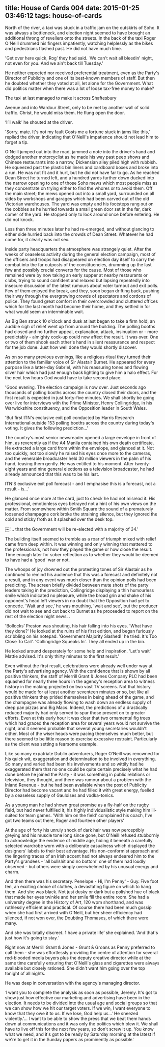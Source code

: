title: House of Cards 004
date: 2015-01-25 03:46:12
tags: house-of-cards
---

North of the river, a taxi was stuck in a traffic jam on the outskirts of Soho. It was always a bottleneck, and election night seemed to have brought an additional throng of revellers onto the streets. In the back of the taxi Roger O'Neill drummed his fingers impatiently, watching helplessly as the bikes and pedestrians flashed past. He did not have much time.

'Get over here quick, Rog’ they had said. 'We can't wait all bleedin' night, not even for you. And we ain't back till Tuesday.'

He neither expected nor received preferential treatment, even as the Party's Director of Publicity and one of its best-known members of staff. But then he doubted whether they voted at all, let alone for the Government. What did politics matter when there was a lot of loose tax-free money to make?

The taxi at last managed to make it across Shaftesbury

Avenue and into Wardour Street, only to be met by another wall of solid traffic. Christ, he would miss them. He flung open the door.

‘I’ll walk’ he shouted at the driver.

'Sorry, mate. It's not my fault Costs me a fortune stuck in jams like this,' replied the driver, indicating that O'Neill's impatience should not lead him to forget a tip.

O'Neill jumped out into the road, jammed a note into the driver's hand and dodged another motorcyclist as he made his way past peep shows and Chinese restaurants into a narrow, Dickensian alley piled high with rubbish. He squeezed past the plastic bin liners and cardboard boxes and broke into a run. He was not fit and it hurt, but he did not have far to go. As he reached Dean Street he turned left, and a hundred yards further down ducked into the narrow opening to one of those Soho mews which most people miss as they concentrate on trying either to find the whores or to avoid them. Off the main street; the mews opened out into a small yard, surrounded on all sides by workshops and garages which had been carved out of the old Victorian warehouses. The yard was empty and his footsteps rang out on the cobbles as he hurried towards a small green door set in the far, dark comer of the yard. He stopped only to look around once before entering. He did not knock.

Less than three minutes later he had re-emerged, and without glancing to either side hurried back into the crowds of Dean Street. Whatever he had come for, it clearly was not sex.

Inside party headquarters the atmosphere was strangely quiet. After the weeks of ceaseless activity during the general election campaign, most of the officers and troops had disappeared on election day itself to carry the combat into the far outposts of the constituencies, drumming up the last few and possibly crucial converts for the cause. Most of those who remained were by now taking an early supper at nearby restaurants or clubs, trying to sound confident and relaxed but lapsing repeatedly into insecure discussion of the latest rumours about voter turnout and exit polls. Few of them enjoyed the break, and they, soon began drifting back, pushing their way through the evergrowing crowds of spectators and cordons of police. They found great comfort in their overcrowded and cluttered offices which for the last month had become their home, and they settled in for what would seem an interminable wait.

As Big Ben struck 10 o'clock and dusk at last began to take a firm hold, an audible sigh of relief went up from around the building. The polling booths had closed and no further appeal, explanation, attack, insinuation or - more predictably - almighty cock-up could now affect the result. It was over. One or two of them shook each other's hand in silent reassurance and respect for the job done. Just how well done they would shortly discover.

As on so many previous evenings, like a religious ritual they turned their attention to the familiar voice of Sir Alastair Burnet. He appeared for every purpose like a latter-day Gabriel, with his reassuring tones and flowing silver hair which had just enough back lighting to give him a halo effect. For the next few hours God would have to take second place.

'Good evening. The election campaign is now over. Just seconds ago thousands of polling booths across the country closed their doors, and the first result is expected in just forty-five minutes. We shall shortly be going over live for interviews with the Prime Minister, Henry Collingridge, in his Warwickshire constituency, and the Opposition leader in South Wales.

'But first ITN's exclusive exit poll conducted by Harris Research International outside 153 polling booths across the country during today's voting. It gives the following prediction...'

The country's most senior newsreader opened a large envelope in front of him, as reverently as if the A4 Manila contained his own death certificate. He extracted a large card from within the envelope, and glanced at it. Not too quickly, not too slowly he raised his eyes once more to the cameras, and the venerable broadcaster held 30 million viewers in the palm of his hand, teasing them gently. He was entitled to his moment. After twenty- eight years and nine general elections as a television broadcaster, he had already announced that this was to be his last.

ITN’S exclusive exit poll forecast - and I emphasise this is a forecast, not a result - is...'

He glanced once more at the card, just to check he had not misread it. His professional, emotionless eyes betrayed not a hint of his own views on the matter. From somewhere within Smith Square the sound of a prematurely loosened champagne cork broke the straining silence, but they ignored the cold and sticky froth as it splashed over the desk top.

￼'... that the Government will be re-elected with a majority of 34.'

The building itself seemed to tremble as a roar of triumph mixed with relief came from deep within. It was winning and only winning that mattered to the professionals, not how they played the game or how close the result. Time enough later for sober reflection as to whether they would be deemed to have had a 'good' war or not.

The whoops of joy drowned out the protesting tones of Sir Alastair as he continued to remind his audience that this was a forecast and definitely not a result, and in any event was much closer than the opinion polls had been predicting. The screen briefly divided between mute shots of the party leaders taking in the prediction, Collingridge displaying a thin humourless smile which indicated no pleasure, while the broad grin and shake of his opponent's head left viewers in no doubt that the Opposition had yet to concede. 'Wait and see,' he was mouthing, 'wait and see', but the producer did not wait to see and cut back to Burnet as he proceeded to report on the rest of the election night news. .

'Bollocks’ Preston was shouting, his hair falling into his eyes. 'What have they done?' He looked at the ruins of his first edition, and began furiously scribbling on his notepad. 'Government Majority Slashed!' he tried. It's Too Close To Call'. 'Collingridge Squeaks In'. They all ended up in the bin.

He looked around desperately for some help and inspiration. 'Let's wait’ Mattie advised. It's only thirty minutes to the first result.'

Even without the first result, celebrations were already well under way at the Party's advertising agency. With the confidence that is shown by all positive thinkers, the staff of Merrill Grant & Jones Company PLC had been squashed for nearly three hours in the agency's reception area to witness history in the making projected on two vast TV screens. Not that history would be made for at least another seventeen minutes or so, but like all positive thinkers they prided themselves in being ahead of the game, and the champagne was already flowing to wash down an endless supply of deep pan pizzas and Big Macs. Indeed, the predictions of a drastically reduced majority had only served to spur those present on to greater efforts. Even at this early hour it was clear that two ornamental fig trees which had graced the reception area for several years would not survive the night, and it seemed probable that several young secretaries wouldn't either. Most of the wiser heads were pacing themselves much better, but there seemed to be little reason to exercise excessive restraint. Particularly as the client was setting a fearsome example.

Like so many expatriate Dublin adventurers, Roger O'Neill was renowned for his quick wit, exaggeration and determination to be involved in everything. So many and varied had been his involvements and so wittily had he exaggerated them that no one could be quite certain precisely what he had done before he joined the Party - it was something in public relations or television, they thought, and there was rumour about a problem with the Inland Revenue - but he had been available when the post of Publicity Director had become vacant and he had filled it with great energy, fuelled by a ceaseless supply of Gauloises and vodka-tonics.

As a young man he had shown great promise as a fly-half on the rugby field, but had never fulfilled it, his highly individualistic style making him ill- suited for team games. 'With him on the field’ complained his coach, I've got two teams out there, Roger and fourteen other players’

At the age of forty his unruly shock of dark hair was now perceptibly greying and his muscle tone long since gone, but O'Neill refused stubbornly to acknowledge the evidence of middle age, hiding it beneath a carefully selected wardrobe worn with a deliberate casualness which displayed the designers' labels to their best advantage. His non-conformist approach and the lingering traces of an Irish accent had not always endeared him to the Party's grandees - 'all bullshit and no bottom' one of them had loudly observed - but others were simply overwhelmed by his unusual energy and charm.

And then there was his secretary. Penelope - Hi, I'm Penny' - Guy. Five foot ten, an exciting choice of clothes, a devastating figure on which to hang them. And she was black. Not just dusky or dark but a polished hue of black that made her eyes twinkle and her smile fill the entire room. She had a university degree in the History of Art, 120 wpm shorthand, and was ruthlessly efficient and practical. Of course there had been much gossip when she had first arrived with O'Neill, but her sheer efficiency had silenced, if not won over, the Doubting Thomases, of which there were many.

And she was totally discreet. 1 have a private life’ she explained. 'And that's just how it's going to stay.'

Right now at Merrill Grant & Jones - Grunt & Groans as Penny preferred to call them - she was effortlessly providing the centre of attention for several red-blooded media buyers plus the deputy creative director while at the same time carefully ensuring that O'Neill's glass and cigarettes were always available but closely rationed. She didn't want him going over the top tonight of all nights.

He was deep in conversation with the agency's managing director.

1 want you to complete the analysis as soon as possible, Jeremy. It's got to show just how effective our marketing and advertising have been in the election. It needs to be divided into the usual age and social groups so that we can show how we hit our target voters. If we win, I want everyone to know that they owe it to us. If we lose, God help us...' He sneezed violently.'... I want to be able to show the press that we beat them hands down at communications and it was only the politics which blew it. We shall have to live off this for the next few years, so don't screw it up. You know what we need, and it's got to be ready by Saturday morning at the latest if we're to get it in the Sunday papers as prominently as possible.'

